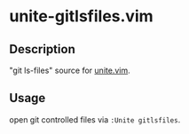 unite-gitlsfiles.vim
==================

Description
-----------
"git ls-files" source for [unite.vim](https://github.com/shougo/unite.vim).

Usage
--------
open git controlled files via `:Unite gitlsfiles`.

